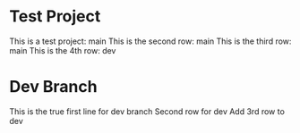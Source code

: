 # Test Project
This is a test project: main
This is the second row: main
This is the third row: main
This is the 4th row: dev

# Dev Branch
This is the true first line for dev branch
Second row for dev
Add 3rd row to dev